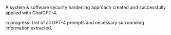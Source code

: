 A system & software security hardening approach created and successfully applied with ChatGPT-4.

in progress: List of all GPT-4 prompts and necessary surrounding information extracted.
